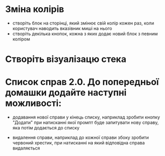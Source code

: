 # Зміна колірів

-   створіть блок на сторінці, який змінює свій колір кожен раз, коли користувач наводить вказівник миші на нього
-   cтворіть декілька кнопок, кожна з яких додає новий блок з певним коліром

<!-- Math.floor(Math.random() * 16777215).toString(16); -->

# Створіть візуалізацю стека

# Список справ 2.0. До попередньої домашки додайте наступні можливості:

-   додавання нової справи у кінець списку, наприклад зробити кнопку "Додати" при натисканні якої промпт буде запитувати нову справу, яка потім додається до списку

-   видалення справи, наприклад до кожної справи збоку зробити червоний хрестик, при натисканні на який відповідна справа видаляється
